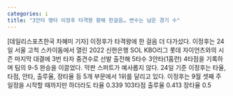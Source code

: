 ```yaml
---
categories: i
title: "3안타 맹타 이정후 타격왕 향해 한걸음… 변수는 남은 경기 수"
---
```

[데일리스포츠한국 차혜미 기자] 이정후가 타격왕에 한 걸음 더 다가섰다. 이정후는 24일 서울 고척 스카이돔에서 열린 2022 신한은행 SOL KBO리그 롯데 자이언츠와의 시즌 마지막 대결에 3번 타자 중견수로 선발 출전해 5타수 3안타(1홈런) 4타점을 기록하며 팀의 9-5 완승을 이끌었다. 막판 스퍼트가 예사롭지 않다. 24일 기준 이정후는 타율, 타점, 안타, 출루율, 장타율 등 5개 부문에서 1위를 달리고 있다. 이정후는 9월 셋째 주 일정을 시작할 때까지만 하더라도 타율 0.339 103타점 출루율 0.413 장타율 0.5